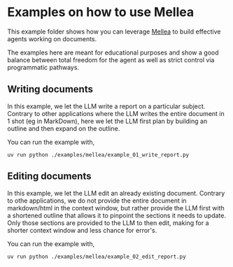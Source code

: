 # Examples on how to use Mellea

This example folder shows how you can leverage [Mellea](https://github.com/generative-computing/mellea) to build effective agents working on documents.

The examples here are meant for educational purposes and show a good balance between total freedom for the agent as well as strict control via programmatic pathways.

## Writing documents

In this example, we let the LLM write a report on a particular subject. Contrary to other applications where the LLM writes the entire document in 1 shot (eg in MarkDown), here we let the LLM first plan by building an outline and then expand on the outline.  

You can run the example with,

```
uv run python ./examples/mellea/example_01_write_report.py
```

## Editing documents

In this example, we let the LLM edit an already existing document. Contrary to othe applications, we do not provide the entire document in markdown/html in the context window, but rather provide the LLM first with a shortened outline that allows it to pinpoint the sections it needs to update. Only those sections are provided to the LLM to then edit, making for a shorter context window and less chance for error's. 

You can run the example with,

```
uv run python ./examples/mellea/example_02_edit_report.py
```
